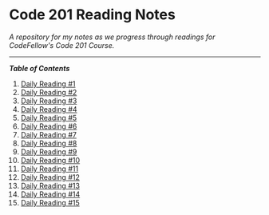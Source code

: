 # Code 201 Reading Notes

*A repository for my notes as we progress through readings for CodeFellow's Code 201 Course.*

---

***Table of Contents***

1. [Daily Reading #1](https://jchinzi.github.io/reading-notes/dayone)
1. [Daily Reading #2](https://jchinzi.github.io/reading-notes/daytwo)
1. [Daily Reading #3](https://jchinzi.github.io/reading-notes/daythree)
1. [Daily Reading #4](https://jchinzi.github.io/reading-notes/dayfour)
1. [Daily Reading #5](https://jchinzi.github.io/reading-notes/dayfive)
1. [Daily Reading #6](https://jchinzi.github.io/reading-notes/daysix)
1. [Daily Reading #7](https://jchinzi.github.io/reading-notes/dayseven)
1. [Daily Reading #8](https://jchinzi.github.io/reading-notes/dayeight)
1. [Daily Reading #9](https://jchinzi.github.io/reading-notes/daynine)
1. [Daily Reading #10](https://jchinzi.github.io/reading-notes/dayten)
1. [Daily Reading #11](https://jchinzi.github.io/reading-notes/dayeleven)
1. [Daily Reading #12](https://jchinzi.github.io/reading-notes/daytwelve)
1. [Daily Reading #13](https://jchinzi.github.io/reading-notes/daythirteen)
1. [Daily Reading #14](https://jchinzi.github.io/reading-notes/dayfourteen)
1. [Daily Reading #15](https://jchinzi.github.io/reading-notes/dayfifteen)
